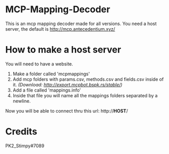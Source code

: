 # MCP-Mapping-Decoder
This is an mcp mapping decoder made for all versions.
You need a host server, the default is http://mcp.antecedentium.xyz/

# How to make a host server
You will need to have a website.
  1) Make a folder called 'mcpmappings'
  2) Add mcp folders with params.csv, methods.csv and fields.csv inside of it. *(Download: http://export.mcpbot.bspk.rs/stable/)*
  3) Add a file called 'mappings.info'
  4) Inside that file you will name all the mappings folders separated by a newline.
  
Now you will be able to connect thru this url: http://**HOST**/

# Credits
PK2_Stimpy#7089

